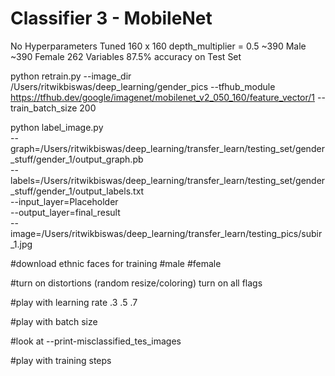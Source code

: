 # Classifier 3 - MobileNet
No Hyperparameters Tuned
160 x 160
depth_multiplier = 0.5
~390 Male ~390 Female
262 Variables
87.5% accuracy on Test Set



python retrain.py --image_dir /Users/ritwikbiswas/deep_learning/gender_pics --tfhub_module https://tfhub.dev/google/imagenet/mobilenet_v2_050_160/feature_vector/1  --train_batch_size 200 


python label_image.py \
--graph=/Users/ritwikbiswas/deep_learning/transfer_learn/testing_set/gender_stuff/gender_1/output_graph.pb \
--labels=/Users/ritwikbiswas/deep_learning/transfer_learn/testing_set/gender_stuff/gender_1/output_labels.txt \
--input_layer=Placeholder \
--output_layer=final_result \
--image=/Users/ritwikbiswas/deep_learning/transfer_learn/testing_pics/subir_1.jpg

#download ethnic faces for training 
 #male
 #female

#turn on distortions (random resize/coloring)
turn on all flags

#play with learning rate
.3 .5 .7

#play with batch size

#look at --print-misclassified_tes_images

#play with training steps